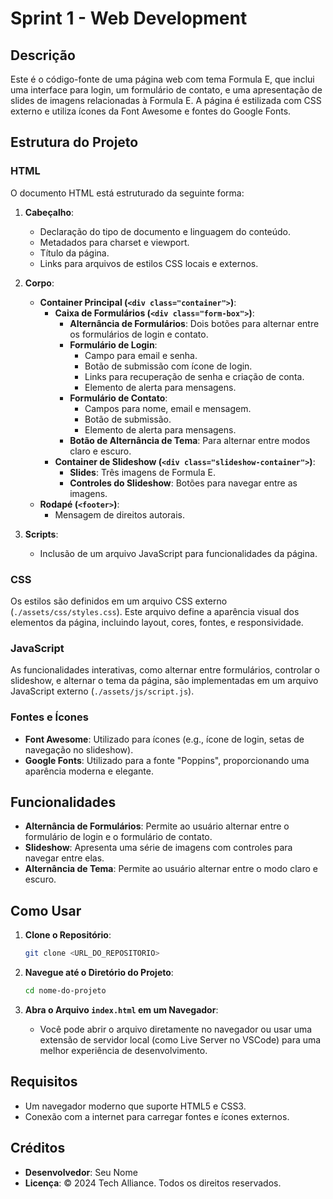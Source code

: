# Sprint 1 - Web Development 

## Descrição
Este é o código-fonte de uma página web com tema Formula E, que inclui uma interface para login, um formulário de contato, e uma apresentação de slides de imagens relacionadas à Formula E. A página é estilizada com CSS externo e utiliza ícones da Font Awesome e fontes do Google Fonts.

## Estrutura do Projeto

### HTML
O documento HTML está estruturado da seguinte forma:

1. **Cabeçalho**:
    - Declaração do tipo de documento e linguagem do conteúdo.
    - Metadados para charset e viewport.
    - Título da página.
    - Links para arquivos de estilos CSS locais e externos.

2. **Corpo**:
    - **Container Principal (`<div class="container">`)**:
        - **Caixa de Formulários (`<div class="form-box">`)**:
            - **Alternância de Formulários**: Dois botões para alternar entre os formulários de login e contato.
            - **Formulário de Login**:
                - Campo para email e senha.
                - Botão de submissão com ícone de login.
                - Links para recuperação de senha e criação de conta.
                - Elemento de alerta para mensagens.
            - **Formulário de Contato**:
                - Campos para nome, email e mensagem.
                - Botão de submissão.
                - Elemento de alerta para mensagens.
            - **Botão de Alternância de Tema**: Para alternar entre modos claro e escuro.
        - **Container de Slideshow (`<div class="slideshow-container">`)**:
            - **Slides**: Três imagens de Formula E.
            - **Controles do Slideshow**: Botões para navegar entre as imagens.
    - **Rodapé (`<footer>`)**:
        - Mensagem de direitos autorais.

3. **Scripts**:
    - Inclusão de um arquivo JavaScript para funcionalidades da página.

### CSS
Os estilos são definidos em um arquivo CSS externo (`./assets/css/styles.css`). Este arquivo define a aparência visual dos elementos da página, incluindo layout, cores, fontes, e responsividade.

### JavaScript
As funcionalidades interativas, como alternar entre formulários, controlar o slideshow, e alternar o tema da página, são implementadas em um arquivo JavaScript externo (`./assets/js/script.js`).

### Fontes e Ícones
- **Font Awesome**: Utilizado para ícones (e.g., ícone de login, setas de navegação no slideshow).
- **Google Fonts**: Utilizado para a fonte "Poppins", proporcionando uma aparência moderna e elegante.

## Funcionalidades
- **Alternância de Formulários**: Permite ao usuário alternar entre o formulário de login e o formulário de contato.
- **Slideshow**: Apresenta uma série de imagens com controles para navegar entre elas.
- **Alternância de Tema**: Permite ao usuário alternar entre o modo claro e escuro.

## Como Usar
1. **Clone o Repositório**:
    ```bash
    git clone <URL_DO_REPOSITORIO>
    ```

2. **Navegue até o Diretório do Projeto**:
    ```bash
    cd nome-do-projeto
    ```

3. **Abra o Arquivo `index.html` em um Navegador**:
    - Você pode abrir o arquivo diretamente no navegador ou usar uma extensão de servidor local (como Live Server no VSCode) para uma melhor experiência de desenvolvimento.

## Requisitos
- Um navegador moderno que suporte HTML5 e CSS3.
- Conexão com a internet para carregar fontes e ícones externos.

## Créditos
- **Desenvolvedor**: Seu Nome
- **Licença**: © 2024 Tech Alliance. Todos os direitos reservados.
